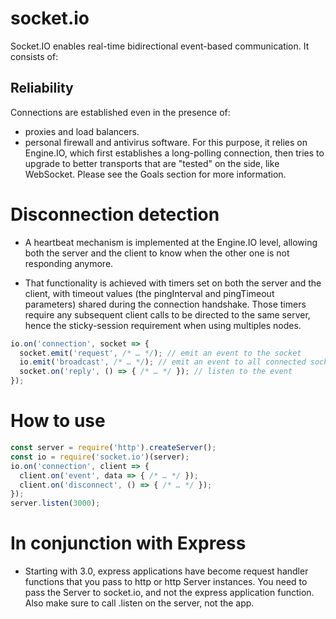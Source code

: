 # socket.io
Socket.IO enables real-time bidirectional event-based communication. It consists of:

## Reliability
Connections are established even in the presence of:

- proxies and load balancers.
- personal firewall and antivirus software.
For this purpose, it relies on Engine.IO, which first establishes a long-polling connection, then tries to upgrade to better transports that are "tested" on the side, like WebSocket. Please see the Goals section for more information.

# Disconnection detection
- A heartbeat mechanism is implemented at the Engine.IO level, allowing both the server and the client to know when the other one is not responding anymore.

- That functionality is achieved with timers set on both the server and the client, with timeout values (the pingInterval and pingTimeout parameters) shared during the connection handshake. Those timers require any subsequent client calls to be directed to the same server, hence the sticky-session requirement when using multiples nodes.

```javascript 
io.on('connection', socket => {
  socket.emit('request', /* … */); // emit an event to the socket
  io.emit('broadcast', /* … */); // emit an event to all connected sockets
  socket.on('reply', () => { /* … */ }); // listen to the event
});
```

# How to use
```javascript 
const server = require('http').createServer();
const io = require('socket.io')(server);
io.on('connection', client => {
  client.on('event', data => { /* … */ });
  client.on('disconnect', () => { /* … */ });
});
server.listen(3000);

```


# In conjunction with Express
- Starting with 3.0, express applications have become request handler functions that you pass to http or http Server instances. You need to pass the Server to socket.io, and not the express application function. Also make sure to call .listen on the server, not the app.

